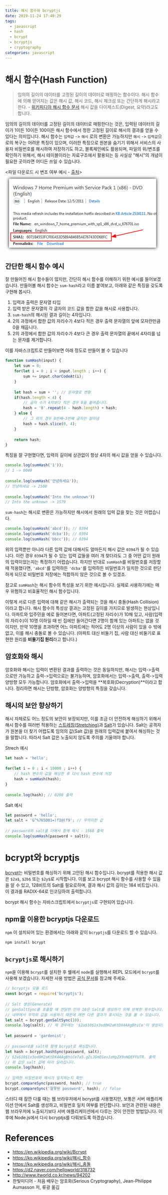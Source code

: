 ```yaml
---
title: 해시 함수와 bcryptjs
date: 2019-11-24 17:40:29
tags:
  - javascript
  - hash
  - bcrypt
  - bcryptjs
  - cryptography
categories: javascript
---
```

# 해시 함수(Hash Function)
> 임의의 길이의 데이터를 고정된 길이의 데이터로 매핑하는 함수이다. 해시 함수에 의해 얻어지는 값은 해시 값, 해시 코드, 해시 체크섬 또는 간단하게 해시라고 한다. - [위키피디아 해시 함수 문서](https://ko.wikipedia.org/wiki/해시_함수)
해시 값을 다이제스트(Digest, 요약)라고도 합니다.

임의의 길이의 데이터를 고정된 길이의 데이터로 매핑한다는 것은, 입력된 데이터의 길이가 1이든 10이든 100이든 해시 함수에서 정한 고정된 길이로 해시의 결과를 얻을 수 있다는 의미입니다.
해시 함수는 `입력값` -> `해시` 로의 변환은 가능하지만 `해시` -> `입력값`으로의 복구는 어려운 특징이 있으며, 이러한 특징으로 원본을 숨기기 위해서 서비스의 사용자 비밀번호를 해시하여 저장하기도 하고, 블록체인에도 활용되며, 파일의 위/변조를 확인하기 위해서, 해시 테이블이라는 자료구조에서 활용되는 등 사실상 "해시"의 개념이 필요한 곳이라면 어디든 쓰일 수 있습니다.


&lt;파일 다운로드 시 변조 여부 예시 - [출처](https://www.google.com/url?sa=i&url=https%3A%2F%2Fwww.raymond.cc%2Fblog%2F7-tools-verify-file-integrity-using-md5-sha1-hashes%2F&psig=AOvVaw2xXV-8ttnYlSthFOBU7ze-&ust=1574766741202000&source=images&cd=vfe&ved=0CA0QjhxqFwoTCNiI_radheYCFQAAAAAdAAAAABAD)&gt;
![Windows 7 다운로드 화면의 해시](/assets/images/20191125-windows-7-hash.png)

## 간단한 해시 함수 예시
잘 만들어진 해시 함수들이 많지만, 간단히 해시 함수를 이해하기 위한 예시를 들어보겠습니다. 
만들어볼 해시 함수는 `sum-hash`라고 이름 붙여보고, 아래와 같은 특징을 갖도록 구현해 봅시다.
1. 입력과 출력은 문자열 타입
2. 입력 받은 문자열의 각 글자의 코드 값을 합한 값을 해시로 사용합니다.
3. `sum-hash`의 해시된 결과 길이는 4자입니다.
4. 2의 과정에서 합한 값의 자리수가 4보다 적은 경우 출력 문자열의 앞에 모자란만큼 0을 채웁니다.
5. 2의 과정에서 합한 값의 자리수가 4보다 큰 경우 출력 문자열의 끝에서 4자리를 넘는 문자를 제거합니다.

이를 자바스크립트로 만들어보면 아래 정도로 만들어 볼 수 있습니다
```javascript
function sumHash(input) {
    let sum = 0;
    for(let i = 0 ; i < input.length ; i++) {
        sum += input.charCodeAt(i);
    }

    let hash = sum + ''; // 문자열로 변환
    if(hash.length < 4) {
        // 글자 수가 4자보다 작은 경우 0을 붙여줍니다.
        hash = '0'.repeat(4 - hash.length) + hash;
    } else {
        // 그 외의 경우 0번째~3번쨰 글자만 잘라냄
        hash = hash.slice(0, 4);
    }

    return hash;
}
```

특징을 잘 구현했다면, 입력의 길이에 상관없이 항상 4자의 해시 값을 얻을 수 있습니다. 
```javascript
console.log(sumHash('1'));
// 1 -> 0049

console.log(sumHash('안녕하세요'));
// 안녕하세요 -> 2508

console.log(sumHash('Into the unknown'))
// Into the unknown -> 1579
```

`sum-hash`는 해시로 변환은 가능하지만 해시에서 원래의 입력 값을 찾는 것은 어렵습니다.
```javascript
console.log(sumHash('abcd')); // 0394
console.log(sumHash('dcba')); // 0394
console.log(sumHash('bbcc')); // 0394
```
위의 입력뿐만 아니라 다른 입력 값에 대해서도 얼마든지 해시 값은 `0394`가 될 수 있습니다. 이런 경우 `0394`가 될 수 있는 입력 값들을 여러 개 찾더라도 그 중 어떤 값이 원래의 입력이었는지는 특정하기 어렵습니다.
하지만 반대로 `sumHash`를 비밀번호를 저장할 때 적용했다면, `'abcd'`를 입력하든 `'dcba'`를 입력하든 비밀번호가 일치한 것으로 판단하게 되므로 비밀번호 저장에는 적합하지 않은 것으로 볼 수 있겠죠.

참고로 `sumHash`는 해시 함수의 특성을 보기 위한 예시입니다. 실제로 사용하기에는 매우 위험하고 비효율적인 해시 함수입니다.

이렇게 서로 다른 입력에 대해 같은 해시가 출력되는 것을 해시 충돌(Hash Collision)이라고 합니다. 해시 함수의 특성상 결과는 고정된 길이를 가지므로 발생하는 현상입니다.
아파트와 입주민을 예로 들어본다면, 아파트(고정된 자리수)가 10채 있고, 사람(입력의 자리수)이 10명 이하일 때 빈 집에만 들어간다면 2명이 함께 있는 아파트는 없을 것이지만, 만약 10명을 초과하면 어느 아파트에는 적어도 2명 이상의 사람이 있을 수 밖에 없고, 이를 해시 충돌로 볼 수 있습니다.
(아파트 대신 비둘기 집, 사람 대신 비둘기로 표현한 원리를 **비둘기집 원리**라고 합니다.)

## 암호화와 해시
암호화와 해시는 입력이 변환된 결과를 출력하는 것은 동일하지만, 해시는 입력->출력으로만 가능하고 출력->입력으로는 불가능하며, 암호화에서는 입력->출력, 출력->입력 양방향 모두 가능합니다. 암호화에서 출력->입력을 **복호화(Decryption)**이라고 합니다.
정리하면 해시는 단방향, 암호화는 양방향의 특징을 갖습니다.

## 해시의 보안 향상하기
해시 자체로도 어느 정도의 보안이 보장되지만, 이를 조금 더 안전하게 해싱하기 위해서 해시 함수를 여러번 적용하는 [스트레칭(Stretching)](https://en.wikipedia.org/wiki/Key_stretching)과 [Salt](https://en.wikipedia.org/wiki/Salt_(cryptography))가 있습니다.
Salt는 공격자가 원본을 더 찾기 어렵도록 임의의 값(Salt 값)을 원래의 입력값에 붙여서 해싱하는 것을 말합니다. 따라서 Salt 값은 노출되지 않도록 주의를 기울여야 합니다.

Strech 예시
```javascript
let hash = 'hello';

for(let i = 0 ; i < 10000 ; i++) {
    // hash 변수의 값을 해싱한 후 다시 hash 변수에 저장
    hash = sumHash(hash);
}

console.log(hash); // 0208 출력
```

Salt 예시
```javascript
let password = 'hello';
let salt = '&^%765D01=)fI@(f9'; // 무의미한 값

// password와 salt를 더해서 함께 해시 - 1568 출력
console.log(sumHash(password + salt));
```

# bcrypt와 bcryptjs
[bcrypt](https://en.wikipedia.org/wiki/Bcrypt)는 비밀번호를 해싱하기 위해 고안된 해시 함수입니다. 
bcrypt를 적용한 해시 값은 `$2a$`, `$2b$` 또는 `$2y$`로 시작합니다. 이를 보고 bcrypt 해시 함수를 사용할 수 있음을 알 수 있고, 128비트의 Salt를 필요로하며, 결과 해시 값의 길이는 184 비트입니다. 이 결과를 RADIX-64로 인코딩하여 출력합니다.

bcrypt 해시 함수는 자바스크립트에서 `bcryptjs`로 구현되어 있습니다.

## npm을 이용한 bcryptjs 다운로드
`npm` 이 설치되어 있는 환경에서는 아래와 같이 `bcryptjs`를 다운로드 할 수 있습니다.
```bash
npm install bcrypt
```

## `bcryptjs`로 해시하기
`npm`을 이용해 `bcrypt`를 설치한 후 쉘에서 `node`를 실행해서 REPL 모드에서 `bcrypt`를 사용해 보겠습니다.
자세한 사용 방법은 [공식 문서](https://github.com/dcodeIO/bcrypt.js)를 참고해 주세요. 
```javascript
// bcryptjs 모듈 로드
const bcrypt = require('bcryptjs');

// Salt 생성(Generate)
// genSaltSync를 호출할 때 전달한 인자 10은 Salt를 생성하기 위해 반복한 횟수입니다.
// 내부에서 무작위 값을 사용하기 때문에 매번 다른 결과가 표시되는 것을 볼 수 있습니다.
let salt = bcrypt.genSaltSync(10);
console.log(salt); // 제 경우에는 '$2a$10$1x3od0H2aKtDX4AAgBhiCe'이 생성되었습니다.

let password = 'gardenist';

// password를 salt와 함께 bcrypt로 해싱합니다.
let hash = bcrypt.hashSync(password, salt);
// $2a$10$1x3od0H2aKtDX4AAgBhiCe7a5.gZcJGmEGovJzHpZX9nNDEFFUTR. 출력
// 위 값은 salt 값에 따라 달라집니다.
console.log(hash);

// 입력한 비밀번호와 해시가 일치하는지 확인
bcrypt.compareSync(password, hash); // true
bcrypt.compareSync('잘못된 password', hash); // false
```

스터디 때 잠깐 다룰 때는 웹 브라우저에서 bcrypt를 사용했지만, 보통은 서버 애플리케이션 안에서 Salt를 생성하고, 비밀번호 일치 여부를 판단합니다. 보안과 관련된 내용은 웹 브라우저에 노출되기보다 서버 애플리케이션에서 다루는 것이 안전한 방법입니다.
이 후에 Node.js에서 다시 bcryptjs를 다뤄보도록 하겠습니다.

# References
- https://en.wikipedia.org/wiki/Bcrypt
- https://ko.wikipedia.org/wiki/해시_함수
- https://ko.wikipedia.org/wiki/해시_충돌
- https://d2.naver.com/helloworld/318732
- http://www.itworld.co.kr/news/94202
- 한빛미디어 - 처음 배우는 암호화(Serious Cryptography), Jean-Philippe Aumasson 저, 류광 옮김